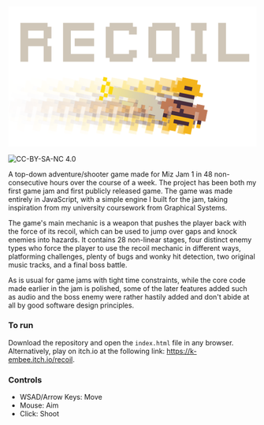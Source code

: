 <p align="center">
<img alt="RECOIL" src="https://raw.githubusercontent.com/K-Embee/Recoil_Game/master/imgs/menu_transparent.png">
</p>

![CC-BY-SA-NC 4.0](https://i.creativecommons.org/l/by-nc-sa/4.0/88x31.png)

A top-down adventure/shooter game made for Miz Jam 1 in 48 non-consecutive hours over the course of a week. The project has been both my first game jam and first publicly released game. The game was made entirely in JavaScript, with a simple engine I built for the jam, taking inspiration from my university coursework from Graphical Systems.

The game's main mechanic is a weapon that pushes the player back with the force of its recoil, which can be used to jump over gaps and knock enemies into hazards. It contains 28 non-linear stages, four distinct enemy types who force the player to use the recoil mechanic in different ways, platforming challenges, plenty of bugs and wonky hit detection, two original music tracks, and a final boss battle.

As is usual for game jams with tight time constraints, while the core code made earlier in the jam is polished, some of the later features added such as audio and the boss enemy were rather hastily added and don't abide at all by good software design principles.

### To run
Download the repository and open the `index.html` file in any browser. Alternatively, play on itch.io at the following link: https://k-embee.itch.io/recoil.

### Controls
* WSAD/Arrow Keys: Move
* Mouse: Aim
* Click: Shoot
